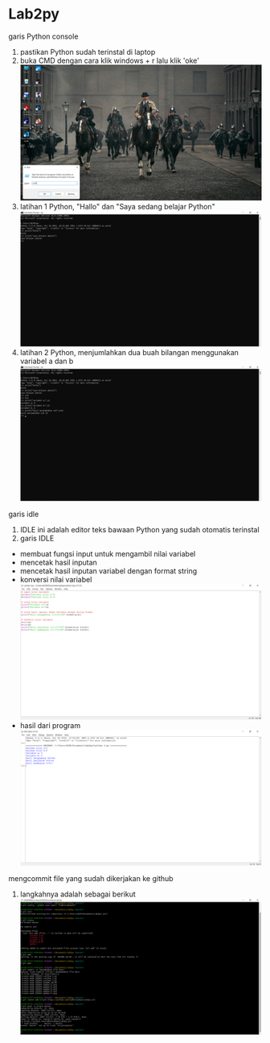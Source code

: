 # Lab2py

garis Python console
1. pastikan Python sudah terinstal di laptop
2. buka CMD dengan cara klik windows + r lalu klik 'oke'
![img.1](gambar/5.png)
3. latihan 1 Python, "Hallo" dan "Saya sedang belajar Python"
![img.2](gambar/1.png)
4. latihan 2 Python, menjumlahkan dua buah bilangan menggunakan variabel a dan b
![img.3](gambar/4.png)

garis idle 
1. IDLE ini adalah editor teks bawaan Python yang sudah otomatis terinstal
2. garis IDLE
- membuat fungsi input untuk mengambil nilai variabel
- mencetak hasil inputan
- mencetak hasil inputan variabel dengan format string
- konversi nilai variabel
![img.4](gambar/3.png)
- hasil dari program
![img.5](gambar/2.png)

mengcommit file yang sudah dikerjakan ke github
1. langkahnya adalah sebagai berikut
![img.6](gambar/6.png)
